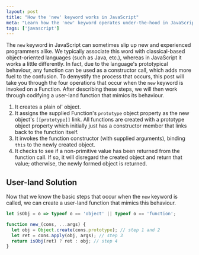 ```yaml
---
layout: post
title: "How the 'new' keyword works in JavaScript"
meta: "Learn how the 'new' keyword operates under-the-hood in JavaScript with a clear, step-by-step explanation and a user-land implementation."
tags: ['javascript']
---
```


The `new` keyword in JavaScript can sometimes slip up new and experienced programmers alike.
We typically associate this word with classical-based object-oriented languages (such as Java, etc.), whereas in JavaScript it works a little differently. <!--more-->
In fact, due to the language's prototypical behaviour, any function can be used as a constructor call, which adds more fuel to the confusion.
To demystify the process that occurs, this post will take you through the four operations that occur when the `new` keyword is invoked on a Function.
After describing these steps, we will then work through codifying a user-land function that mimics its behaviour.

1. It creates a plain ol' object.
2. It assigns the supplied Function's `prototype` object property as the new object's `[[prototype]]` link. All functions are created with a prototype object property which initially just has a constructor member that links back to the function itself.
3. It invokes the function constructor (with supplied arguments), binding `this` to the newly created object.
4. It checks to see if a non-primitive value has been returned from the function call. If so, it will disregard the created object and return that value; otherwise, the newly formed object is returned.

## User-land Solution

Now that we know the basic steps that occur when the `new` keyword is called, we can create a user-land function that mimics this behaviour.

```js
let isObj = o => typeof o == 'object' || typeof o == 'function';

function new_(cons, ...args) {
  let obj = Object.create(cons.prototype); // step 1 and 2
  let ret = cons.apply(obj, args); // step 3
  return isObj(ret) ? ret : obj; // step 4
}
```
